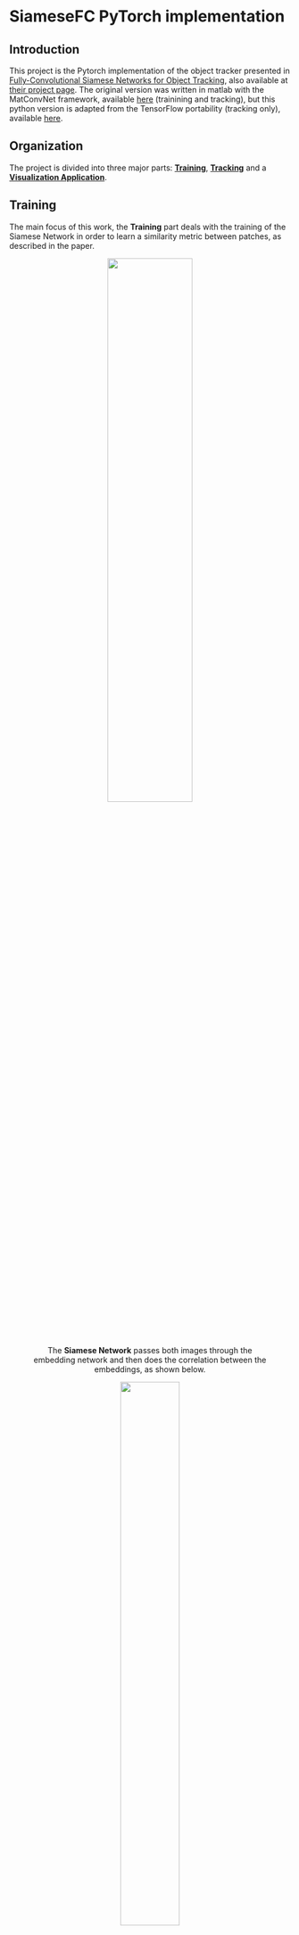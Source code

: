 # SiameseFC PyTorch implementation

## Introduction

This project is the Pytorch implementation of the object tracker presented in 
[Fully-Convolutional Siamese Networks for Object Tracking](https://arxiv.org/pdf/1606.09549.pdf),
also available at [their project page](https://www.robots.ox.ac.uk/~luca/siamese-fc.html).
The original version was written in matlab with the MatConvNet framework, available
[here](https://github.com/bertinetto/siamese-fc) (trainining and tracking), but this
python version is adapted from the TensorFlow portability (tracking only),
available [here](https://github.com/torrvision/siamfc-tf).

## Organization

The project is divided into three major parts: [**Training**](#training), [**Tracking**](#tracking) and a [**Visualization Application**](#visualization-application).

## Training

The main focus of this work, the **Training** part deals with the training of the Siamese Network in order to learn a similarity metric between patches, as
described in the paper.

<center>
    <figure>    
        <img src="images/schema.png" height="50%" width="60%"/>
        <figcaption> The <b>Siamese Network</b> passes both images through
        the embedding network and then does the correlation between the embeddings, as shown below.
        </figcaption>
    </figure>        
</center>

<center>
    <figure>
        <img src="images/correlation_better.gif" height="50%" width="50%">
        <figcaption> The peak of the <b>correlation map</b> is supposed to be 
        located at the center of the map (because the images are both centered in the target).
        </figcaption>
    </figure>
</center>

<center>
    <figure>
        <img src="images/catpair.png" height="60%" width="60%">
        <figcaption>Here we overlay the correlation map with the search image, the peak value indicates the estimated center position of the target.
        </figcaption>
    </figure>
</center>

### Results - Training

The only training metric comparable between different parameters and implementations is the average *center error*  (or *center displacement*). The authors provide this metric in **appendix B** of their paper [Learning feed-forward one-shot learners](https://arxiv.org/pdf/1606.05233.pdf), which is 7.40 pixels for validation and 6.26 pixels for training.

Our Baseline Results are shown below:

<center>
    <figure>
        <img src="images/results_train.png" height="60%" width="100%">
        <figcaption>
        </figcaption>
    </figure>
</center>

We are around 4 pixels behind the authors, which we hypothesize that is mainly due to:

* The lack of a bicubic upscaling layer on the correlation map, which effectively causes our correlation map to have a resolution 4 times lower than the original image (due to the network's stride).
* The lack of class normalization of the loss to deal with the unbalance between negative and positive elements on the correlation map label (way more negative than positive positions). 

On the other hand, **we are way less prone to overfitting**, because we sample the pairs differently on each training epoch, as opposed to the authors, that choose all the pairs beforehand and use the same pairs on each training epoch.

This trained model is made available as *BaselinePretrained.pth.tar*.

### How to Run - Training

1. **Prerequisites:** The project was built using **python 3.6** and tested on Ubuntu 16.04 and 17.04. It was tested on a **GTX 1080 Ti** and a **GTX 950M**. Furthermore it requires [PyTorch 4.1](https://pytorch.org/). The rest of the dependencies can be installed with:  
```
# Tested on scipy 1.1.0
pip install scipy
# Tested on scikit-learn 0.20.0
pip install scikit-learn 
# Tested on tqdm 4.26.0
pip install tqdm
# Tested on tensorboardx 1.4
pip install tensorboardx
# Tested on imageio 2.4.1
pip install imageio
# To run the TensorBoard files later on install TensorFlow. 
pip install tensorflow

# To run the visualization app you need PyQt5 and pyqtgraph
# Tested on pyqt 5.6.0 
pip install pyqt5
# Tested on pyqtgraph 0.10.0
pip install pyqtgraph
```
In case you have Anaconda, install the conda virtual environment with:
```
# Used conda 4.5.11
conda env create -f environment.yaml
conda activate siamfc

# The pyqtgraph is not included and needs to be installed with pip
pip install pyqtgraph

```

(**OPTIONAL:** To accelerate the dataloading refer to [this section](#accelerating-data-loading))

2. Download the ImageNet VID Dataset in http://bvisionweb1.cs.unc.edu/ILSVRC2017/download-videos-1p39.php and extract it on the folder of your choice (*OBS: data reading is done in execution time, so if available extract the dataset in your SSD partition*). You can get rid of the *test* part of the dataset, since it has no Annotations. 

3. For each new training we must create an *experiment folder* (the folder stores the training parameters and the training output):
```
# Go to the experiments folder
cd training/experiments
# Create your experiment folder named <EXP_NAME>
mkdir <EXP_NAME>
# Copy the parameter file from the default experiment folder
cp default/parameters.json <EXP_NAME>/
```
4. Edit the *parameters.json* file with the desired parameters. The description of each parameter can be found [here](#training-parameters).
5. Run the *train.py* script:
```
# <EXP_NAME> is the name of the experiment folder, NOT THE PATH. 
python train.py --data_dir <FULL_PATH_TO_DATASET_ROOT> --exp_name <EXP_NAME>
```
<center>
    <figure>
        <img src="images/quick_train_screen.gif" height="60%" width="100%">
        <figcaption>This gif illustrates the execution of the training script. It uses very few epochs just to give a feel of the execution. A serious training execution could take a whole day.
        </figcaption>
    </figure>
</center>


* Use `--time` in case you want to profile the execution times. They will be saved in the train.log file.

6. The outputs will be:
* `train.log`: The log of the training, most of which is also displayed in the terminal.
* `metadata.train` and `metadata.val`: The metadata of the training and validation datasets, which is written on the start of the program. **Simply copy these files to any new experiment folder to save time on set up (about 15 minutes in my case).**      
* `metrics_val_last_weights.json`: The json containing the metrics of the most recent validation epoch. Human readable.  
* `metrics_val_best_weights.json`: The json containing the metrics of the validation epoch with the best AUC score. Human readable.   
* `best.pth.tar` and `last.pth.tar`: Dictionary containing the state_dictionary among other informations about the model. Can be loaded again later, for
training, validation or inference. Again *last* is the current epoch and *best* is the best one.   
* `tensorboard`: Folder containing the **tensorboard** files summarizing the training. It is separated in a *val* and a *train* folder so that the curves can be plotted in the same plot. To launch it type: 
```
# You need TensorFlow's TensorBoard installed to do so.
tensorboard --logdir <path_to_experiment_folder>/tensorboard 
``` 

<center>
    <figure>
        <img src="images/scalars.png" height="60%" width="60%">
        <figcaption>The three metrics stored are the mean <b>AUC</b> of the the ROC curve of the binary classification error between the label correlation map (defined by the parameters) and the actual correlation map, as well as the <b>Center Error</b>, which is the distance in pixels between the peak position of the correlation map and the actual center. Lastly, we also plot the mean <b>Binary Cross-Entropy Loss</b>, used to optimize the model.
        </figcaption>
    </figure>
</center>

**OBS**: Our definition of the loss is slightly different than the author's, but should be equivalent. Refer to [Loss Definition](#loss-definition).
<center>
    <figure>
        <img src="images/pairs.png" height="60%" width="60%">
        <figcaption>We also store Ref/Search/Correlation Map trios for each epoch, for debugging and exploration reasons. They are collected in each validation epoch, thus the first image corresponds to the validation before th e first training epoch. They allow us to see the evolution of the network's estimation after each training epoch. </figcaption>
    </figure>
</center>

**OBS:** To set the number of trios stored in each epoch, use the `--summary_samples <NUMBER_OF_TRIOS>` flag:
```
python train.py -s 10 -d <FULL_PATH_TO_DATASET_ROOT> -e <EXP_NAME> 
```
The images might take a lot of space though, especially if the number of epochs is large.

### Additional Uses

#### Retraining/Loading Pretrained Weights

You can continue training a network or load pretrained weights by calling the train script with the flag `--restore_file <NAME_OF_MODEL>` where <NAME_OF_MODEL> is the filename **without** the *.pth.tar* extension (e.g. *best*, for *best.pth.tar*). The program then searchs for the file NAME_OF_MODEL.pth.tar inside the experiment folder and loads its state as the initial state, the rest of the training script continues normally.  
```
python train.py -r <NAME_OF_MODEL> -d <FULL_PATH_TO_DATASET_ROOT> -e <EXP_NAME>
```

#### Evaluation Only

Once you finished training and dispose of a *.pth.tar file containing the network's weigths, you can evaluate it on the dataset by using the `--mode eval` combined with `--restore_file <NAME_OF_MODEL>`:
```
python train.py -m eval -r <NAME_OF_MODEL> -d <FULL_PATH_TO_DATASET_ROOT> -e <EXP_NAME>
```
The results of the evaluation are then stored in `metrics_test_best.json`.


### Tracking

[Under Development]

## Datasets

The dataset used for the tracker evaluation is a compilation of sequences from
the datasets [TempleColor](http://www.dabi.temple.edu/~hbling/data/TColor-128/TColor-128.html),
[VOT2013, VOT2014, and VOT2016](http://www.votchallenge.net/challenges.html). The Temple
Color and VOT2013 datasets are annotated with upright rectangular bounding boxes
(4 numbers), while VOT2014 and VOT2016 are annotated with rotated bounding boxes
(8 numbers). The order of the annotations seems to be the the following:

* TC: LowerLeft(x , y), Width, Height
* VOT2013: LowerLeft(x, y), Width, Height
* VOT2014: UpperLeft(x, y), LowerLeft(x, y), LowerRight(x, y), UpperRight(x, y)
* VOT2016: LowerLeft(x, y), LowerRight(x, y), UpperRight(x, y), UpperLeft(x, y)

OBS: It is possible that the annotations in VOT204 and 2016 simply represent a
sequence of points that define the contour of the bounding box, in no particular
order (but respecting the adjency of the the points in the rectangle). I didn't
check all the ground-truths to guarantee that all the annotations are in the
particular order described here. If something goes very wrong, you might want to
confirm this.

The dataset used for the training is the 2015 ImageNet VID, which contains
videos of targets where each frame is labeled with a bounding box around the
targets.

## Visualization Application

<center>
    <figure>
        <img src="images/viz_app.gif" height="60%" width="80%">
        <figcaption>
        </figcaption>
    </figure>
</center>

I've also developped a visualization application to see the output of the network in real time. The objective is to observe the merits and limitations of the network **as a similarity function**, **NOT** to evaluate nor visualize the complete tracker.

The vis_app simply compares the reference embedding **with the whole frame** for each frame in a given sequence, instead of comparing it with a restricted area like the tracker. The basic pipeline is:

* Get the first frame in which the target appears.
* Calculate a resizing factor such that the reference image (bounding box + context region) has 127 pixels, just as during training. All the subsequent frames will be resized as well.
* Pass the reference image through the embedding branch to get the reference embedding. There is **no update** of the reference embedding.
* For each frame of the sequence we patch the sides with zeros, so that the output dimensions of the score map have the same dimensions as the frame itself.
* Convolve the the ref embedding with the frame's embedding (which can be quite big) to get the full score map. The score map is upscaled to "undo" the effect of the stride and is overlaid over the frame. The score map's intensity is encoded to color with the [inferno colormap](https://matplotlib.org/users/colormaps.html).
* We also plot in each frame the peak of the score map as the network's guess of the current target position. We plot the Center Error curve as well.     

The application is implemented using two threads: the **display thread** that takes care of the GUI and the **producer thread** that does all the computations. 

<center>
    <figure>
        <img src="images/first_line.png" height="60%" width="100%">
        <figcaption> In the top of the window we show the current fps rate of the display; the visibility status of the target (true if the target is inside the frame); and the number of frames in the buffer that stores the frames produced by the produced thread. 
        </figcaption>
    </figure>
</center>

<center>
    <figure>
        <img src="images/second_line.png" height="60%" width="80%">
        <figcaption> In the bottom of this image we have the full path to the current frame; the reference image shows the image being used as reference by the network; The ground truth shows the current frame with the bounding box overlaid; and the Score Map shows the score map calculated by the network over the current frame, the amount of each can be controlled with an <b>alpha argument</b>. A green cross is placed in the peak of the score map.
        </figcaption>
    </figure>
</center>

<center>
    <figure>
        <img src="images/third_line.png" height="60%" width="100%">
        <figcaption> Finally we have a plot of the Center Error per frame, being the distance between the score map's peak and the center of the ground thruth bounding box. We Draw a blue line in 63 pixels (half of the Reference Image side), that serves as a threshold over which the position might be outside the bounding box. 
        </figcaption>
    </figure>
</center>

### How to Run - Visualization Application

Assuming the ImageNet VID dataset is the path \<ILSVRC>, and that the PyQt5 and pyqtgraph packages are installed: 
```
# -d is the path to the dataset and -n the path to the model's file.
python vis_app.py -d <ILSVRC> -n BaselinePretrained.pth.tar -t train -s 10
```
Also, the sequences are separated into `train` and `val` sequences according to the dataset's organization, and numbered in increasing order. So to get the 150th training sequence, use the arguments `-t train -s 149` (index starts at zero). The `train` sequences range from 0 to 3861 and the `val` from 0 to 554.

You can also set the alpha value from 0.0 to 1.0, that controls how much of the frame is overlaid with the score map. To get the score map without the frame behind it use the argument `-a 1`. To see all the arguments use `python vis_app.py -h`   


## Parameters

Both tracking and training scripts are defined in terms of user-defined parameters,
which define much of their behaviour. The parameters are defined inside .json files
and can be directly modified by the user. In both tracking and training a given
set of parameters defines what we call an `experiment` and thus they are placed
inside folders called experiments inside both training and tracking.
To define new parameters for a new experiment, copy the default experiment folder
with its .json files and name it accordingly, placing it always inside the
training(or tracking)/experiments folder. Here below we give a brief description
of the basic parameters:

### Training Parameters:

* `model`: The Embedding Network to be used as the branch of the Siamese Network, the models are defined in [models.py](training/models.py). The models available are *BaselineEmbeddingNet*, *VGG11EmbeddingNet_5c*, *VGG16EmbeddingNet_8c*.
* `parameter_freeze`: A list of the layers of the Embedding Net that will be frozen (parameters will not be change). The numeration refers the *nn.Sequential* class that defines the Network in [models.py](training/models.py). E.g. [0, 1, 4, 5] with *BaselineEmbeddingNet* freezes the two first convolutional layers (0 and 4) along with the two first BatchNorm layers (1 and 5).
* `batch_size`: The batch size in terms of reference/search region pairs. The
    authors of the paper suggested using a batch of 8 pairs.
* `num_epochs`: Total number of training epochs. One validation epoch is done before training starts and after each training epoch.
* `train_epoch_size`: The number of iterations for each train epoch. If it is
    bigger than the total number of frames in the dataset, the epoch size
    defaults to the whole dataset, warning the user of it.
* `eval_epoch_size`: The number of iterations for each validation epoch. If it
    is bigger than the total number of frames in the dataset, the epoch size
    defaults to the whole dataset, warning the user of it.
* `save_summary_steps`: The number of batches between the metrics evaluation.
    If set to 0 all batches are evaluated in terms of the metrics after the
    loss is calculated. If set to 10, every tenth batch is evaluated.
* `optim`: The optimizer to be used during training. Options include *SGD* for
    stochastic gradient descent, and *Adam* for Adaptative Momentum.
* `optim_kwargs`: The keywords associated with each optimizer's initialization.
    It is itself a dictionary, and should follow the pytorch documentation.
    For example, if optim is `SGD` we could specify it as
    {`lr`: 1e-3, `momentum`:0.9}, for a learning rate of 0.001 and momentum
    of 0.9. Each optimizer has its available keywords, cf.
    https://pytorch.org/docs/stable/optim.html for more info.
* `max_frame_sep`: The maximum frame separation, the maximum distance between
    frames in each pairs chosen by the dataset. Default value is 50.
* `reference_sz`: The reference region size in pixels. Default is 127.
* `search_sz`: The search region size in pixels. Default is 255.
* `final_sz`: The final size after the pairs are passed throught the model.
* `upscale`: A boolean to indicate if the network should have a bilinear upscale
    layer. OBS: Might slow training a lot.
* `pos_thr`: The positive threshold distance in the label, the threshold of
    the distance to the center that is considered a positive pixel.
* `neg_thr`: The negative threshold distance in the label, the threshold of
    the distance to the center that is considered a negative pixel. Every
    pixel with a distance between the positive and negative thresholds is
    considered neutral, and is not penalised either way.
* `context_margin`: The context margin for the reference region.


### Tracking Parameters:

[Under Development]

### Accelerating Data Loading

[Coming Soon]

### Loss Definition

[Coming Soon]

ACKNOWLEDGEMENTS:
This project was originally developed and open-sourced by Parrot Drones SAS.
